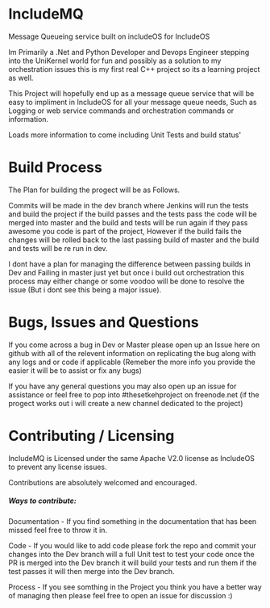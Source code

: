 # IncludeMQ
Message Queueing service built on includeOS for IncludeOS

Im Primarily a .Net and Python Developer and Devops Engineer stepping into the UniKernel world for fun and possibly as a solution to my orchestration issues this is my first real C++ project so its a learning project as well.

This Project will hopefully end up as a message queue service that will be easy to impliment in IncludeOS for all your message queue needs, Such as Logging or web service commands and orchestration commands or information.

Loads more information to come including Unit Tests and build status'

# Build Process
The Plan for building the progect will be as Follows.

Commits will be made in the dev branch where Jenkins will run the tests and build the project if the build passes and the tests pass the code will be merged into master and the build and tests will be run again if they pass awesome you code is part of the project, However if the build fails the changes will be rolled back to the last passing build of master and the build and tests will be re run in dev.

I dont have a plan for managing the difference between passing builds in Dev and Failing in master just yet but once i build out orchestration this process may either change or some voodoo will be done to resolve the issue (But i dont see this being a major issue).

# Bugs, Issues and Questions
If you come across a bug in Dev or Master please open up an Issue here on github with all of the relevent information on replicating the bug along with any logs and or code if applicable (Remeber the more info you provide the easier it will be to assist or fix any bugs)

If you have any general questions you may also open up an issue for assistance or feel free to pop into #thesetkehproject on freenode.net (if the progect works out i will create a new channel dedicated to the project)

# Contributing / Licensing
IncludeMQ is Licensed under the same Apache V2.0 license as IncludeOS to prevent any license issues.

Contributions are absolutely welcomed and encouraged.

##### Ways to contribute:
Documentation - If you find something in the documentation that has been missed feel free to throw it in.

Code - If you would like to add code please fork the repo and commit your changes into the Dev branch will a full Unit test to test your code once the PR is merged into the Dev branch it will build your tests and run them if the test passes it will then merge into the Dev branch.

Process - If you see somthing in the Project you think you have a better way of managing then please feel free to open an issue for discussion :)
